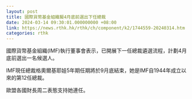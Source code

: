 ```yaml
---
layout: post
title: 國際貨幣基金組織擬4月底前選出下任總裁
date: 2024-03-14 09:30:01.000000000 +08:00
link: https://news.rthk.hk/rthk/ch/component/k2/1744559-20240314.htm
categories: rthk
---
```


國際貨幣基金組織(IMF)執行董事會表示，已開展下一任總裁遴選流程，計劃4月底前選出一名候選人。

IMF現任總裁格奧爾基耶娃5年期任期將於9月底結束，她是IMF自1944年成立以來的第12任總裁。

歐盟各國財長周二表態支持她連任。
